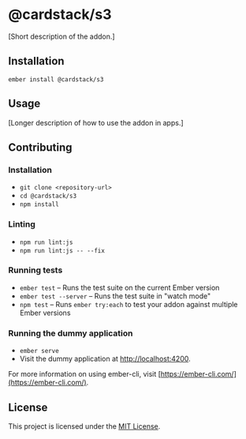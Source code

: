 @cardstack/s3
==============================================================================

[Short description of the addon.]

Installation
------------------------------------------------------------------------------

```
ember install @cardstack/s3
```


Usage
------------------------------------------------------------------------------

[Longer description of how to use the addon in apps.]


Contributing
------------------------------------------------------------------------------

### Installation

* `git clone <repository-url>`
* `cd @cardstack/s3`
* `npm install`

### Linting

* `npm run lint:js`
* `npm run lint:js -- --fix`

### Running tests

* `ember test` – Runs the test suite on the current Ember version
* `ember test --server` – Runs the test suite in "watch mode"
* `npm test` – Runs `ember try:each` to test your addon against multiple Ember versions

### Running the dummy application

* `ember serve`
* Visit the dummy application at [http://localhost:4200](http://localhost:4200).

For more information on using ember-cli, visit [https://ember-cli.com/](https://ember-cli.com/).

License
------------------------------------------------------------------------------

This project is licensed under the [MIT License](LICENSE.md).
